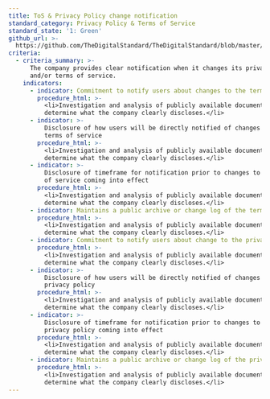 ```yaml
---
title: ToS & Privacy Policy change notification
standard_category: Privacy Policy & Terms of Service
standard_state: '1: Green'
github_url: >-
  https://github.com/TheDigitalStandard/TheDigitalStandard/blob/master/Governance%20%26%20Compliance%20(Are%20they%20good%3F)%2FPrivacy%20Policy%20%26%20Terms%20of%20Service%2FToS%20%26%20Privacy%20Policy%20change%20notification.yaml
criteria:
  - criteria_summary: >-
      The company provides clear notification when it changes its privacy policy
      and/or terms of service.
    indicators:
      - indicator: Commitment to notify users about changes to the terms of service
        procedure_html: >-
          <li>Investigation and analysis of publicly available documentation to
          determine what the company clearly discloses.</li>
      - indicator: >-
          Disclosure of how users will be directly notified of changes to the
          terms of service
        procedure_html: >-
          <li>Investigation and analysis of publicly available documentation to
          determine what the company clearly discloses.</li>
      - indicator: >-
          Disclosure of timeframe for notification prior to changes to the terms
          of service coming into effect
        procedure_html: >-
          <li>Investigation and analysis of publicly available documentation to
          determine what the company clearly discloses.</li>
      - indicator: Maintains a public archive or change log of the terms of service
        procedure_html: >-
          <li>Investigation and analysis of publicly available documentation to
          determine what the company clearly discloses.</li>
      - indicator: Commitment to notify users about change to the privacy policy
        procedure_html: >-
          <li>Investigation and analysis of publicly available documentation to
          determine what the company clearly discloses.</li>
      - indicator: >-
          Disclosure of how users will be directly notified of changes to the
          privacy policy
        procedure_html: >-
          <li>Investigation and analysis of publicly available documentation to
          determine what the company clearly discloses.</li>
      - indicator: >-
          Disclosure of timeframe for notification prior to changes to the
          privacy policy coming into effect
        procedure_html: >-
          <li>Investigation and analysis of publicly available documentation to
          determine what the company clearly discloses.</li>
      - indicator: Maintains a public archive or change log of the privacy policy
        procedure_html: >-
          <li>Investigation and analysis of publicly available documentation to
          determine what the company clearly discloses.</li>
---
```


